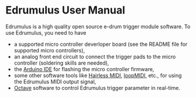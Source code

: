 # Edrumulus User Manual

Edrumulus is a high quality open source e-drum trigger module software. To use Edrumulus, you need to have

- a supported micro controller deverloper board (see the README file for supported micro controllers),
- an analog front end circuit to connect the trigger pads to the micro controller (soldering skills are needed),
- the [Arduino IDE](https://www.arduino.cc/en/software) for flashing the micro controller firmware,
- some other software tools like [Hairless MIDI](https://projectgus.github.io/hairless-midiserial),
  [loopMIDI](https://www.tobias-erichsen.de/software/loopmidi.html), etc., for using the Edrumulus MIDI output signal,
- [Octave](https://www.gnu.org/software/octave) software to control Edrumulus trigger parameter in real-time.

